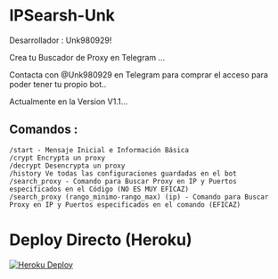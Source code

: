# IPSearsh-Unk

Desarrollador : Unk980929!

Crea tu Buscador de Proxy en Telegram ...

Contacta con @Unk980929 en Telegram para comprar el acceso para poder tener tu propio bot..

Actualmente en la Version V1.1...

## Comandos :
    /start - Mensaje Inicial e Información Básica
    /crypt Encrypta un proxy
    /decrypt Desencrypta un proxy
    /history Ve todas las configuraciones guardadas en el bot
    /search_proxy - Comando para Buscar Proxy en IP y Puertos especificados en el Código (NO ES MUY EFICAZ)
    /search_proxy (rango_minimo-rango_max) (ip) - Comando para Buscar Proxy en IP y Puertos especificados en el comando (EFICAZ)

# Deploy Directo (Heroku)
[![Heroku Deploy](https://www.herokucdn.com/deploy/button.svg)](https://heroku.com/deploy?template=https://github.com/Unk980929/proxyfinder)
